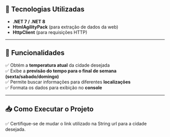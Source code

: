 ## 🚀 Tecnologias Utilizadas
- **.NET 7 / .NET 8**  
- **HtmlAgilityPack** (para extração de dados da web)  
- **HttpClient** (para requisições HTTP)  

---

## 📌 Funcionalidades
✅ Obtém a **temperatura atual** da cidade desejada  
✅ Exibe a **previsão do tempo para o final de semana (sexta/sabado/domingo)**  
✅ Permite buscar informações para diferentes **localizações**  
✅ Formata os dados para exibição no **console** 

---

## 📥 Como Executar o Projeto
✅ Certifique-se de mudar o link utilizado na String url para a cidade desejada.
